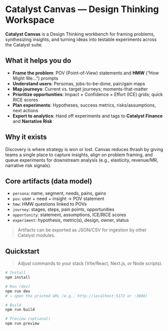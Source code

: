 # Catalyst Canvas — Design Thinking Workspace

**Catalyst Canvas** is a Design Thinking workbench for framing problems, synthesizing insights, and turning ideas into testable experiments across the Catalyst suite.

## What it helps you do
- **Frame the problem**: POV (Point-of-View) statements and **HMW** (“How Might We…”) prompts
- **Understand users**: Personas, jobs-to-be-done, pain/gain maps
- **Map journeys**: Current vs. target journeys; moments-that-matter
- **Prioritize opportunities**: Impact × Confidence × Effort (ICE) grids; quick RICE scores
- **Plan experiments**: Hypotheses, success metrics, risks/assumptions, next actions
- **Export to analytics**: Hand off experiments and tags to **Catalyst Finance** and **Narrative Risk**

## Why it exists
Discovery is where strategy is won or lost. Canvas reduces thrash by giving teams a single place to capture insights, align on problem framing, and queue experiments for downstream analysis (e.g., elasticity, revenue/MR, narrative risk signals).

## Core artifacts (data model)
- `persona`: name, segment, needs, pains, gains
- `pov`: user + need + insight → POV statement
- `hmw`: HMW questions linked to POVs
- `journey`: stages, steps, pain points, opportunities
- `opportunity`: statement, assumptions, ICE/RICE scores
- `experiment`: hypothesis, metric(s), design, owner, status

> Artifacts can be exported as JSON/CSV for ingestion by other Catalyst modules.

## Quickstart
> Adjust commands to your stack (Vite/React, Next.js, or Node scripts).

```bash
# Install
npm install

# Run (dev)
npm run dev
# → open the printed URL (e.g., http://localhost:5173 or :3000)

# Build
npm run build

# Preview (optional)
npm run preview
